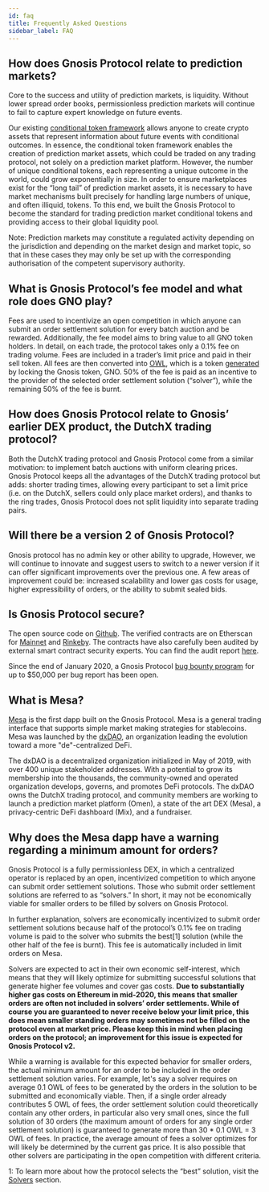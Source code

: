 ```yaml
---
id: faq
title: Frequently Asked Questions
sidebar_label: FAQ
---
```


## How does Gnosis Protocol relate to prediction markets?
Core to the success and utility of prediction markets, is liquidity. Without lower spread order books, permissionless prediction markets will continue to fail to capture expert knowledge on future events. 

Our existing [conditional token framework](https://docs.gnosis.io/conditionaltokens/) allows anyone to create crypto assets that represent information about future events with conditional outcomes. In essence, the conditional token framework enables the creation of prediction market assets, which could be traded on any trading protocol, not solely on a prediction market platform. However, the number of unique conditional tokens, each representing a unique outcome in the world, could grow exponentially in size. In order to ensure marketplaces exist for the “long tail” of prediction market assets, it is necessary to have market mechanisms built precisely for handling large numbers of unique, and often illiquid, tokens. To this end, we built the Gnosis Protocol to become the standard for trading prediction market conditional tokens and providing access to their global liquidity pool. 

Note: Prediction markets may constitute a regulated activity depending on the jurisdiction and depending on the market design and market topic, so that in these cases they may only be set up with the corresponding authorisation of the competent supervisory authority.


## What is Gnosis Protocol’s fee model and what role does GNO play?
Fees are used to incentivize an open competition in which anyone can submit an order settlement solution for every batch auction and be rewarded. Additionally, the fee model aims to bring value to all GNO token holders. In detail, on each trade, the protocol takes only a 0.1% fee on trading volume. Fees are included in a trader’s limit price and paid in their sell token. All fees are then converted into [OWL](https://blog.gnosis.pm/owl-token-use-cases-6094027ecb37), which is a token [generated](https://blog.gnosis.pm/owl-generation-2019-85be92d18552) by locking the Gnosis token, GNO. 50% of the fee is paid as an incentive to the provider of the selected order settlement solution (“solver”), while the remaining 50% of the fee is burnt. 


## How does Gnosis Protocol relate to Gnosis’ earlier DEX product, the DutchX trading protocol?
Both the DutchX trading protocol and Gnosis Protocol come from a similar motivation: to implement batch auctions with uniform clearing prices. Gnosis Protocol keeps all the advantages of the DutchX trading protocol but adds: shorter trading times, allowing every participant to set a limit price (i.e. on the DutchX, sellers could only place market orders), and thanks to the ring trades, Gnosis Protocol does not split liquidity into separate trading pairs.


## Will there be a version 2 of Gnosis Protocol?  
Gnosis protocol has no admin key or other ability to upgrade, However, we will continue to innovate and suggest users to switch to a newer version if it can offer significant improvements over the previous one. A few areas of improvement could be: increased scalability and lower gas costs for usage, higher expressibility of orders, or the ability to submit sealed bids.


## Is Gnosis Protocol secure?  
The open source code on [Github](https://github.com/gnosis/dex-contracts). The verified contracts are on Etherscan for [Mainnet](https://etherscan.io/address/0x6f400810b62df8e13fded51be75ff5393eaa841f) and [Rinkeby](https://rinkeby.etherscan.io/address/0xC576eA7bd102F7E476368a5E98FA455d1Ea34dE2). The contracts have also carefully been audited by external smart contract security experts. You can find the audit report [here](https://github.com/gnosis/dex-contracts/raw/master/Exchange_audit_report.pdf).

Since the end of January 2020, a Gnosis Protocol [bug bounty program](https://blog.gnosis.pm/2020-dex-bug-bounty-210f2b67a764) for up to $50,000 per bug report has been open.


## What is Mesa?  
[Mesa](https://mesa.eth.link/) is the first dapp built on the Gnosis Protocol. Mesa is a general trading interface that supports simple market making strategies for stablecoins. Mesa was launched by the [dxDAO](https://twitter.com/Dxdao_), an organization leading the evolution toward a more "de"-centralized DeFi.

The dxDAO is a decentralized organization initialized in May of 2019, with over 400 unique stakeholder addresses. With a potential to grow its membership into the thousands, the community-owned and operated organization develops, governs, and promotes DeFi protocols. The dxDAO owns the DutchX trading protocol, and community members are working to launch a prediction market platform (Omen), a state of the art DEX (Mesa), a privacy-centric DeFi dashboard (Mix), and a fundraiser. 

<a id="minimum-order"></a>
## Why does the Mesa dapp have a warning regarding a minimum amount for orders?  
Gnosis Protocol is a fully permissionless DEX, in which a centralized operator is replaced by an open, incentivized competition to which anyone can submit order settlement solutions. Those who submit order settlement solutions are referred to as “solvers.” In short, it may not be economically viable for smaller orders to be filled by solvers on Gnosis Protocol.

In further explanation, solvers are economically incentivized to submit order settlement solutions because half of the protocol’s 0.1% fee on trading volume is paid to the solver who submits the best[1] solution (while the other half of the fee is burnt). This fee is automatically included in limit orders on Mesa.

Solvers are expected to act in their own economic self-interest, which means that they will likely optimize for submitting successful solutions that generate higher fee volumes and cover gas costs. **Due to substantially higher gas costs on Ethereum in mid-2020, this means that smaller orders are often not included in solvers’ order settlements. While of course you are guaranteed to never receive below your limit price, this does mean smaller standing orders may sometimes not be filled on the protocol even at market price. Please keep this in mind when placing orders on the protocol; an improvement for this issue is expected for Gnosis Protocol v2.**

While a warning is available for this expected behavior for smaller orders, the actual minimum amount for an order to be included in the order settlement solution varies. For example, let's say a solver requires on average 0.1 OWL of fees to be generated by the orders in the solution to be submitted and economically viable. Then, if a single order already contributes 5 OWL of fees, the order settlement solution could theoretically contain any other orders, in particular also very small ones, since the full solution of 30 orders (the maximum amount of orders for any single order settlement solution) is guaranteed to generate more than 30 * 0.1 OWL = 3 OWL of fees. In practice, the average amount of fees a solver optimizes for will likely be determined by the current gas price. It is also possible that other solvers are participating in the open competition with different criteria.

1: To learn more about how the protocol selects the “best” solution, visit the [Solvers](https://docs.gnosis.io/protocol/docs/introduction1/#solvers) section.

